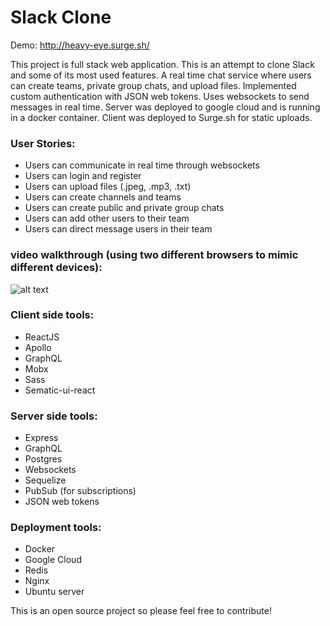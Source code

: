 # Slack Clone 

Demo: http://heavy-eye.surge.sh/

This project is full stack web application. This is an attempt to clone Slack and some of its most used features. A real time chat service where users can create teams, private group chats, and upload files. Implemented custom authentication with JSON web tokens. Uses websockets to send messages in real time.
Server was deployed to google cloud and is running in a docker container. Client was deployed to Surge.sh for static uploads.

### User Stories:
- Users can communicate in real time through websockets
- Users can login and register
- Users can upload files (.jpeg, .mp3, .txt)
- Users can create channels and teams
- Users can create public and private group chats
- Users can add other users to their team
- Users can direct message users in their team


### video walkthrough (using two different browsers to mimic different devices):
![alt text](https://raw.githubusercontent.com/AndresXI/Slack-Clone/master/slack-demo-2.gif "Logo Title Text 1")


### Client side tools:
- ReactJS
- Apollo
- GraphQL
- Mobx
- Sass
- Sematic-ui-react

### Server side tools:
- Express
- GraphQL
- Postgres
- Websockets
- Sequelize
- PubSub (for subscriptions)
- JSON web tokens

### Deployment tools:
- Docker
- Google Cloud
- Redis
- Nginx
- Ubuntu server

This is an open source project so please feel free to contribute!